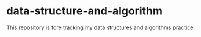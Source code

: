 # data-structure-and-algorithm
This repository is fore tracking my data structures and algorithms practice.
